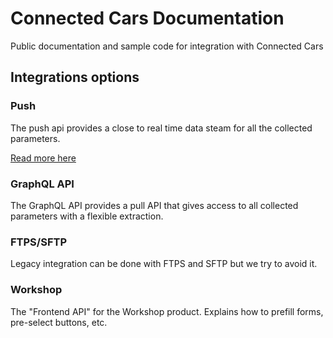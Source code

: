 # Connected Cars Documentation

Public documentation and sample code for integration with Connected Cars

## Integrations options

### Push

The push api provides a close to real time data steam for all the collected parameters.

[Read more here](./push.md)

### GraphQL API

The GraphQL API provides a pull API that gives access to all collected parameters with a flexible extraction.

### FTPS/SFTP

Legacy integration can be done with FTPS and SFTP but we try to avoid it.

### Workshop

The "Frontend API" for the Workshop product. Explains how to prefill forms, pre-select buttons, etc.
